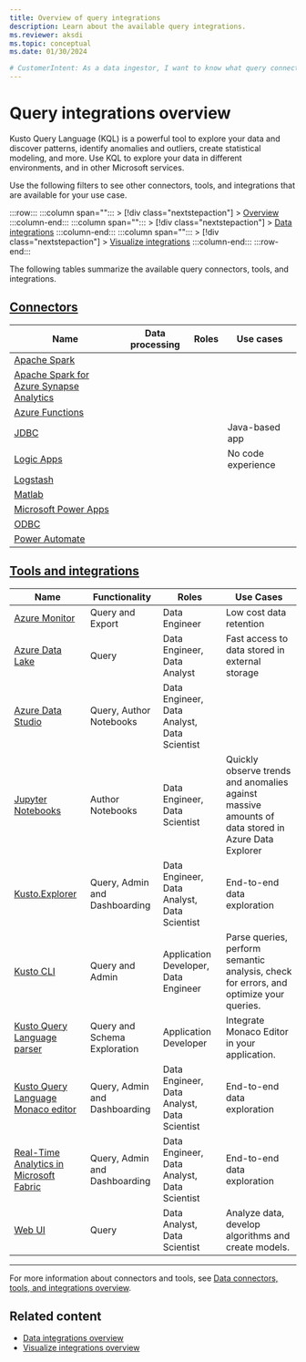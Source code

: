 ```yaml
---
title: Overview of query integrations
description: Learn about the available query integrations.
ms.reviewer: aksdi
ms.topic: conceptual
ms.date: 01/30/2024

# CustomerIntent: As a data ingestor, I want to know what query connectors and tools are available, so that I can choose the right one for my use case.
---
```

# Query integrations overview

Kusto Query Language (KQL) is a powerful tool to explore your data and discover patterns, identify anomalies and outliers, create statistical modeling, and more. Use KQL to explore your data in different environments, and in other Microsoft services.

Use the following filters to see other connectors, tools, and integrations that are available for your use case.

:::row:::
   :::column span="":::
      > [!div class="nextstepaction"]
      > [Overview](integrate-overview.md)
   :::column-end:::
   :::column span="":::
      > [!div class="nextstepaction"]
      > [Data integrations](integrate-data-overview.md)
   :::column-end:::
   :::column span="":::
      > [!div class="nextstepaction"]
      > [Visualize integrations](integrate-visualize-overview.md)
   :::column-end:::
:::row-end:::

The following tables summarize the available query connectors, tools, and integrations.

## [Connectors](#tab/connectors)

| Name | Data processing | Roles | Use cases |
|--|--|--|--|
| [Apache Spark](integrate-overview.md#apache-spark) |  |  |  |
| [Apache Spark for Azure Synapse Analytics](integrate-overview.md#apache-spark-for-azure-synapse-analytics) |  |  |  |
| [Azure Functions](integrate-overview.md#azure-functions) |  |  |  |
| [JDBC](integrate-overview.md#jdbc) |  |  | Java-based app |
| [Logic Apps](integrate-overview.md#logic-apps) |  |  | No code experience |
| [Logstash](integrate-overview.md#logstash) |  |  |  |
| [Matlab](integrate-overview.md#matlab) |  |  |  |
| [Microsoft Power Apps](integrate-overview.md#power-apps) |  |  |  |
| [ODBC](integrate-overview.md#odbc) |  |  |  |
| [Power Automate](integrate-overview.md#power-automate) |  |  |  |

## [Tools and integrations](#tab/integrations)

| Name                                                                                                                                            | Functionality                 | Roles                                       | Use Cases                                                                                          |
| ----------------------------------------------------------------------------------------------------------------------------------------------- | ----------------------------- | ------------------------------------------- | -------------------------------------------------------------------------------------------------- |
| [Azure Monitor](/azure/data-explorer/integrate-overview.md&tabs=integrations#azure-monitor)                                                     | Query and Export              | Data Engineer                               | Low cost data retention                                                                            |
| [Azure Data Lake](/azure/data-explorer/integrate-overview.md&tabs=integrations#azure-data-lake)                                                 | Query                         | Data Engineer, Data Analyst                 | Fast access to data stored in external storage                                                     |
| [Azure Data Studio](/azure/data-explorer/integrate-overview.md&tabs=integrations#azure-data-studio)                                             | Query, Author Notebooks       | Data Engineer, Data Analyst, Data Scientist |                                                                                                    |
| [Jupyter Notebooks](/azure/data-explorer/integrate-overview.md&tabs=integrations#jupyter-notebooks)                                             | Author Notebooks              | Data Engineer, Data Scientist               | Quickly observe trends and anomalies against massive amounts of data stored in Azure Data Explorer |
| [Kusto.Explorer](/azure/data-explorer/integrate-overview.md&tabs=integrations#kustoexplorer)                                                    | Query, Admin and Dashboarding | Data Engineer, Data Analyst, Data Scientist | End-to-end data exploration                                                                        |
| [Kusto CLI](/azure/data-explorer/integrate-overview.md&tabs=integrations#kusto-cli)                                                             | Query and Admin               | Application Developer, Data Engineer        | Parse queries, perform semantic analysis, check for errors, and optimize your queries.             |
| [Kusto Query Language parser](/azure/data-explorer/integrate-overview.md&tabs=integrations#kql-parser)                                          | Query and Schema Exploration  | Application Developer                       | Integrate Monaco Editor in your application.                                                       |
| [Kusto Query Language Monaco editor](/azure/data-explorer/integrate-overview.md&tabs=integrations#monaco-editor-pluginembed)                    | Query, Admin and Dashboarding | Data Engineer, Data Analyst, Data Scientist | End-to-end data exploration                                                                        |
| [Real-Time Analytics in Microsoft Fabric](/azure/data-explorer/integrate-overview.md&tabs=integrations#real-time-analytics-in-microsoft-fabric) | Query, Admin and Dashboarding | Data Engineer, Data Analyst, Data Scientist | End-to-end data exploration                                                                        |
| [Web UI](/azure/data-explorer/integrate-overview.md&tabs=integrations#web-ui)                                                                   | Query                         | Data Analyst, Data Scientist                | Analyze data, develop algorithms and create models.                                                |

---

For more information about connectors and tools, see [Data connectors, tools, and integrations overview](integrate-overview.md#detailed-descriptions).

## Related content

* [Data integrations overview](integrate-data-overview.md)
* [Visualize integrations overview](integrate-visualize-overview.md)
